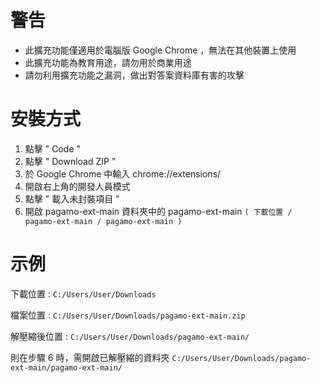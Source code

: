 # 警告
- 此擴充功能僅適用於電腦版 Google Chrome ，無法在其他裝置上使用
- 此擴充功能為教育用途，請勿用於商業用途
- 請勿利用擴充功能之漏洞，做出對答案資料庫有害的攻擊

# 安裝方式
1. 點擊 " Code "
2. 點擊 " Download ZIP "
3. 於 Google Chrome 中輸入 chrome://extensions/
4. 開啟右上角的開發人員模式
5. 點擊 " 載入未封裝項目 "
6. 開啟 pagamo-ext-main 資料夾中的 pagamo-ext-main ```( 下載位置 / pagamo-ext-main / pagamo-ext-main )```

# 示例

下載位置 : ```C:/Users/User/Downloads```

檔案位置 : ```C:/Users/User/Downloads/pagamo-ext-main.zip```

解壓縮後位置 : ```C:/Users/User/Downloads/pagamo-ext-main/```

則在步驟 6 時，需開啟已解壓縮的資料夾 ```C:/Users/User/Downloads/pagamo-ext-main/pagamo-ext-main/```
